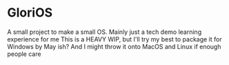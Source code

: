 # GloriOS
A small project to make a small OS. Mainly just a tech demo learning experience for me
This is a HEAVY WIP, but I'll try my best to package it for Windows by May ish? And I might throw it onto MacOS and Linux if enough people care

